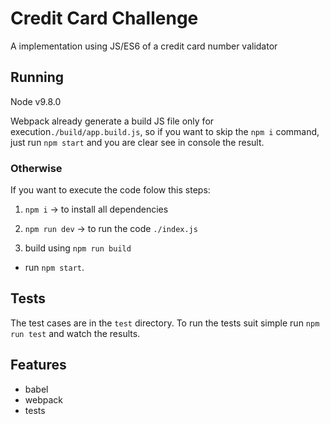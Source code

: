 Credit Card Challenge
========
A implementation using JS/ES6 of a credit card number validator

## Running 

Node v9.8.0

Webpack already generate a build JS file only for execution```./build/app.build.js```, so if you want to skip  the ```npm i``` command, just run ```npm start``` and you are clear see in console the result.


### Otherwise
If you want to execute the code folow this steps:

1. ```npm i``` -> to install all dependencies
2. ```npm run dev``` -> to run the code ```./index.js```

3. build using ```npm run build```
* run ```npm start```. 

## Tests
The test cases are in the `test` directory. To run the tests suit simple run  `npm run test` and watch the results.

## Features
* babel
* webpack
* tests


